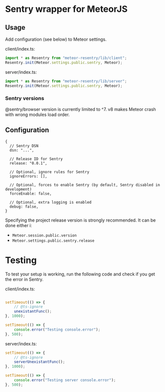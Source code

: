 # Sentry wrapper for MeteorJS

## Usage

Add configuration (see below) to Meteor settings.

client/index.ts:

```typescript
import * as Resentry from "meteor-resentry/lib/client";
Resentry.init(Meteor.settings.public.sentry, Meteor);
```

server/index.ts:

```typescript
import * as Resentry from "meteor-resentry/lib/server";
Resentry.init(Meteor.settings.public.sentry, Meteor);
```

### Sentry versions
@sentry/browser version is currently limited to ^7. v8 makes Meteor crash with wrong
modules load order.

## Configuration

```json5
{
  // Sentry DSN
  dsn: "...",

  // Release ID for Sentry
  release: "0.0.1", 
  
  // Optional, ignore rules for Sentry
  ignoreErrors: [],

  // Optional, forces to enable Sentry (by default, Sentry disabled in development)
  forceEnable: false,
  
  // Optional, extra logging is enabled
  debug: false,
}
```

Specifying the project release version is
strongly recommended. It can be done either i:

* ```Meteor.session.public.version```
* ```Meteor.settings.public.sentry.release```

# Testing

To test your setup is working, run the following code
and check if you get the error in Sentry.

client/index.ts:

```typescript

setTimeout(() => {
	// @ts-ignore
	unexistantFunc();
}, 1000);

setTimeout(() => {
	console.error("Testing console.error");
}, 500);
```

server/index.ts:

```typescript
setTimeout(() => {
	// @ts-ignore
	serverUnexistantFunc();
}, 1000);

setTimeout(() => {
	console.error("Testing server console.error");
}, 500);
```
